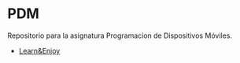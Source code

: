 # PDM
Repositorio para la asignatura Programacion de Dispositivos Móviles.

- [Learn&Enjoy](https://github.com/FranToBa/PDM/tree/main/app1)
